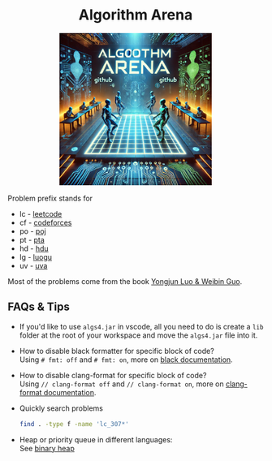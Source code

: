 <div align="center">

# Algorithm Arena
<figure>
        <img src="algo-arena.webp" alt="missing image" style="width: 300px; height: auto;">
        <figcaption></figcaption>
    </figure>
</div>

Problem prefix stands for
- lc - [leetcode](https://leetcode.cn/)
- cf - [codeforces](https://codeforces.com/)
- po - [poj](https://poj.org/)
- pt - [pta](https://pintia.cn/home)
- hd - [hdu](https://acm.hdu.edu.cn/)
- lg - [luogu](https://www.luogu.com.cn/)
- uv - [uva](https://onlinejudge.org/)

Most of the problems come from the book [Yongjun Luo & Weibin Guo](http://www.tup.tsinghua.edu.cn/Wap/tsxqy.aspx?id=08808001).


## FAQs & Tips

- If you'd like to use `algs4.jar` in vscode, all you need to do is create a `lib` folder at the root of your workspace and move the `algs4.jar` file into it.

- How to disable black formatter for specific block of code? <br>
    Using `# fmt: off` and `# fmt: on`, more on [black documentation](https://black.readthedocs.io/en/stable/usage_and_configuration/the_basics.html).

- How to disable clang-format for specific block of code? <br>
    Using `// clang-format off` and `// clang-format on`, more on [clang-format documentation](https://clang.llvm.org/docs/ClangFormatStyleOptions.html#disabling-formatting-on-a-piece-of-code).

- Quickly search problems <br>
    ```bash
    find . -type f -name 'lc_307*'
    ```

- Heap or priority queue in different languages: <br>
    See [binary heap](./examples/data_structures/binary_heap/README.md)